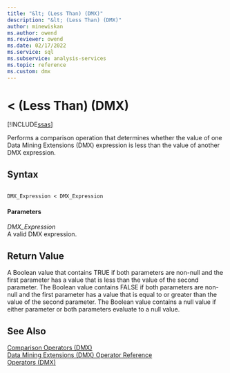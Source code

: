 ```yaml
---
title: "&lt; (Less Than) (DMX)"
description: "&lt; (Less Than) (DMX)"
author: minewiskan
ms.author: owend
ms.reviewer: owend
ms.date: 02/17/2022
ms.service: sql
ms.subservice: analysis-services
ms.topic: reference
ms.custom: dmx
---
```

# &lt; (Less Than) (DMX)
[!INCLUDE[ssas](../includes/applies-to-version/ssas.md)]

  Performs a comparison operation that determines whether the value of one Data Mining Extensions (DMX) expression is less than the value of another DMX expression.  
  
## Syntax  
  
```  
  
DMX_Expression < DMX_Expression  
```  
  
#### Parameters  
 *DMX_Expression*  
 A valid DMX expression.  
  
## Return Value  
 A Boolean value that contains TRUE if both parameters are non-null and the first parameter has a value that is less than the value of the second parameter. The Boolean value contains FALSE if both parameters are non-null and the first parameter has a value that is equal to or greater than the value of the second parameter. The Boolean value contains a null value if either parameter or both parameters evaluate to a null value.  
  
## See Also  
 [Comparison Operators &#40;DMX&#41;](../dmx/operators-comparison.md)   
 [Data Mining Extensions &#40;DMX&#41; Operator Reference](../dmx/data-mining-extensions-dmx-operator-reference.md)   
 [Operators &#40;DMX&#41;](../dmx/operators-dmx.md)  
  
  
